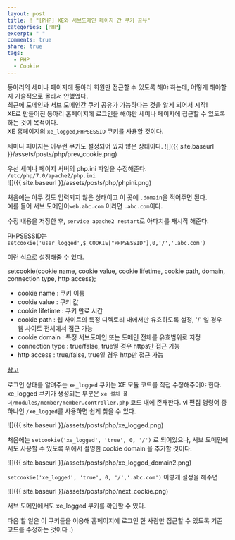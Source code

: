 ```yaml
---
layout: post
title: ! "[PHP] XE와 서브도메인 페이지 간 쿠키 공유"
categories: [PHP]
excerpt: " "
comments: true
share: true
tags:
  - PHP
  - Cookie
---
```


동아리의 세미나 페이지에 동아리 회원만 접근할 수 있도록 해야 하는데, 어떻게 해야할 지 기술적으로 몰라서 안했었다.<br>
최근에 도메인과 서브 도메인간 쿠키 공유가 가능하다는 것을 알게 되어서 시작!<br>
XE로 만들어진 동아리 홈페이지에 로그인을 해야만 세미나 페이지에 접근할 수 있도록 하는 것이 목적이다.<br>
XE 홈페이지의 `xe_logged`,`PHPSESSID` 쿠키를 사용할 것이다.<br>

세미나 페이지는 아무런 쿠키도 설정되어 있지 않은 상태이다.
![]({{ site.baseurl }}/assets/posts/php/prev_cookie.png)

우선 세미나 페이지 서버의 php.ini 파일을 수정해준다.<br>
`/etc/php/7.0/apache2/php.ini`<br>
![]({{ site.baseurl }}/assets/posts/php/phpini.png)

처음에는 아무 것도 입력되지 않은 상태이고 이 곳에
`.domain`을 적어주면 된다.<br>
예를 들어 서브 도메인이`web.abc.com` 이라면 `.abc.com`이다.

수정 내용을 저장한 후, `service apache2 restart`로 아파치를 재시작 해준다.

PHPSESSID는 `setcookie('user_logged',$_COOKIE["PHPSESSID"],0,'/','.abc.com')`

이런 식으로 설정해줄 수 있다.

setcookie(cookie name, cookie value, cookie lifetime, cookie path, domain, connection type, http access);

- cookie name : 쿠키 이름
- cookie value : 쿠키 값
- cookie lifetime : 쿠키 만료 시간
- cookie path : 웹 사이트의 특정 디렉토리 내에서만 유효하도록 설정, '/' 일 경우 웹 사이트 전체에서 접근 가능
- cookie domain : 특정 서브도메인 또는 도메인 전체를 유효범위로 지정
- connection type : true/false, true일 경우 https만 접근 가능
- http access : true/false, true일 경우 http만 접근 가능

[참고](http://jinolog.com/programming/etc/2011/11/13/sharing-cookies-across-multiple-domains.html)

로그인 상태를 알려주는 `xe_logged` 쿠키는 XE 모듈 코드를 직접 수정해주어야 한다.
xe_logged 쿠키가 생성되는 부분은 `xe 설치 폴더/modules/member/member.controller.php` 코드 내에 존재한다.
vi 편집 명령어 중 하나인 `/xe_logged`를 사용하면 쉽게 찾을 수 있다.

![]({{ site.baseurl }}/assets/posts/php/xe_logged.png)

처음에는 `setcookie('xe_logged', 'true', 0, '/')` 로 되어있으나, 서브 도메인에서도 사용할 수 있도록
위에서 설명한 cookie domain 을 추가할 것이다.

![]({{ site.baseurl }}/assets/posts/php/xe_logged_domain2.png)

`setcookie('xe_logged', 'true', 0, '/','.abc.com')` 이렇게 설정을 해주면

![]({{ site.baseurl }}/assets/posts/php/next_cookie.png)

서브 도메인에서도 xe_logged 쿠키를 확인할 수 있다.

다음 할 일은 이 쿠키들을 이용해 홈페이지에 로그인 한 사람만 접근할 수 있도록
기존 코드를 수정하는 것이다 :)

